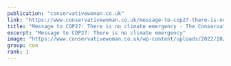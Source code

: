 ```yaml
---
publication: "conservativewoman.co.uk"
link: "https://www.conservativewoman.co.uk/message-to-cop27-there-is-no-climate-emergency/"
title: "Message to COP27: There is no climate emergency - The Conservative Woman"
excerpt: "Message to COP27: There is no climate emergency"
image: "https://www.conservativewoman.co.uk/wp-content/uploads/2022/10/cop22.jpg"
group: con
rank: 1
---
```

